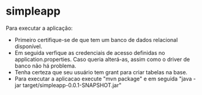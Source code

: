 # simpleapp

Para executar a aplicação:
- Primeiro certifique-se de que tem um banco de dados relacional disponível.
- Em seguida verfique as credenciais de acesso definidas no application.properties. Caso queria alterá-as, assim como o driver de banco não há problema.
- Tenha certeza que seu usuário tem grant para criar tabelas na base.
- Para executar a aplicacao execute "mvn package" e em seguida "java -jar target/simpleapp-0.0.1-SNAPSHOT.jar"

